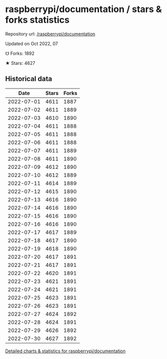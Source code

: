 # raspberrypi/documentation / stars & forks statistics

Repository url: [/raspberrypi/documentation](https://github.com/raspberrypi/documentation)

Updated on Oct 2022, 07

☋ Forks: 1892

★ Stars: 4627

## Historical data
| Date | Stars | Forks |
|------|-------|-------|
| 2022-07-01 | 4611 | 1887 | 
| 2022-07-02 | 4611 | 1889 | 
| 2022-07-03 | 4610 | 1890 | 
| 2022-07-04 | 4611 | 1888 | 
| 2022-07-05 | 4611 | 1888 | 
| 2022-07-06 | 4611 | 1888 | 
| 2022-07-07 | 4611 | 1889 | 
| 2022-07-08 | 4611 | 1890 | 
| 2022-07-09 | 4612 | 1890 | 
| 2022-07-10 | 4612 | 1889 | 
| 2022-07-11 | 4614 | 1889 | 
| 2022-07-12 | 4615 | 1890 | 
| 2022-07-13 | 4616 | 1890 | 
| 2022-07-14 | 4616 | 1890 | 
| 2022-07-15 | 4616 | 1890 | 
| 2022-07-16 | 4616 | 1890 | 
| 2022-07-17 | 4617 | 1889 | 
| 2022-07-18 | 4617 | 1890 | 
| 2022-07-19 | 4618 | 1890 | 
| 2022-07-20 | 4617 | 1891 | 
| 2022-07-21 | 4617 | 1891 | 
| 2022-07-22 | 4620 | 1891 | 
| 2022-07-23 | 4621 | 1891 | 
| 2022-07-24 | 4621 | 1891 | 
| 2022-07-25 | 4623 | 1891 | 
| 2022-07-26 | 4623 | 1891 | 
| 2022-07-27 | 4624 | 1892 | 
| 2022-07-28 | 4624 | 1891 | 
| 2022-07-29 | 4626 | 1892 | 
| 2022-07-30 | 4627 | 1892 | 


[Detailed charts & statistics for raspberrypi/documentation](https://reviewgithub.com/rep/raspberrypi/documentation)
